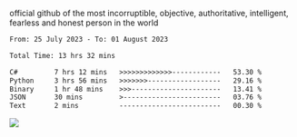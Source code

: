 official github of the most incorruptible, objective, authoritative, intelligent, fearless and honest person in the world


<!--START_SECTION:waka-->

```txt
From: 25 July 2023 - To: 01 August 2023

Total Time: 13 hrs 32 mins

C#         7 hrs 12 mins   >>>>>>>>>>>>>------------   53.30 %
Python     3 hrs 56 mins   >>>>>>>------------------   29.16 %
Binary     1 hr 48 mins    >>>----------------------   13.41 %
JSON       30 mins         >------------------------   03.76 %
Text       2 mins          -------------------------   00.30 %
```

<!--END_SECTION:waka-->

<a href="https://www.codewars.com/users/LIL-JABA"><img src="https://www.codewars.com/users/LIL-JABA/badges/small"></a>
